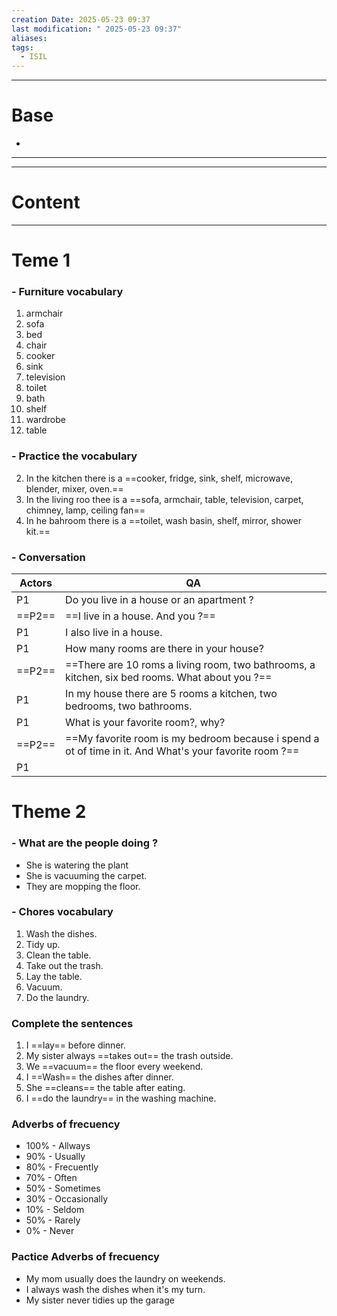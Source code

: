 ```yaml
---
creation Date: 2025-05-23 09:37
last modification: " 2025-05-23 09:37"
aliases: 
tags:
  - ISIL
---
```

___
# Base
- 
___
___
# Content
___
# Teme 1

### - Furniture vocabulary

1. armchair
2. sofa
3. bed
4. chair
5. cooker
6. sink
7. television
8. toilet
9. bath
10. shelf
11. wardrobe
12. table

### - Practice the vocabulary

2. In the kitchen there is a ==cooker, fridge, sink, shelf, microwave, blender, mixer, oven.==
3. In the living roo thee is a ==sofa, armchair, table, television, carpet, chimney, lamp, ceiling fan==
4. In he bahroom there is a ==toilet, wash basin, shelf, mirror, shower kit.==

### - Conversation
| **Actors** | **QA**                                                                                                  |
| ---------- | ------------------------------------------------------------------------------------------------------- |
| P1         | Do you live in a house or an apartment ?                                                                |
| ==P2==     | ==I live in a house. And you ?==                                                                        |
| P1         | I also live in a house.                                                                                 |
| P1         | How many rooms are there in your house?                                                                 |
| ==P2==     | ==There are 10 roms a living room, two bathrooms, a kitchen, six bed rooms. What about you ?==          |
| P1         | In my house there are 5 rooms a kitchen, two bedrooms, two bathrooms.                                   |
| P1         | What is your favorite room?, why?                                                                       |
| ==P2==     | ==My favorite room is my bedroom because i spend a ot  of time in it. And What's your favorite room ?== |
| P1         |                                                                                                         |

# Theme 2

### - What are the people doing ?

- She is watering the plant
- She is vacuuming the carpet.
- They are mopping the floor.

### - Chores vocabulary

1. Wash the dishes.
2. Tidy up.
3. Clean the table.
4. Take out the trash.
5. Lay the table.
6. Vacuum.
7. Do the laundry.

### Complete the sentences

1. I ==lay== before dinner.
2. My sister always ==takes out== the trash outside.
3. We ==vacuum== the floor every weekend.
4. I ==Wash== the dishes after dinner.
5. She ==cleans== the table after eating.
6. I ==do the laundry== in the washing machine.

### Adverbs of frecuency

- 100% - Allways
- 90% - Usually
- 80% - Frecuently
- 70% - Often
- 50% - Sometimes
- 30% - Occasionally
- 10% - Seldom
-  50% - Rarely
-  0% - Never

### Pactice Adverbs of frecuency

- My mom usually does the laundry on weekends.
- I always wash the dishes when it's my turn.
- My sister never tidies up the garage

